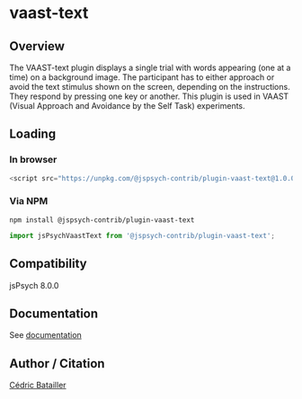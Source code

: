 # vaast-text

## Overview

The VAAST-text plugin displays a single trial with words appearing (one at a time) on a background image. The participant has to either approach or avoid the text stimulus shown on the screen, depending on the instructions. They respond by pressing one key or another. This plugin is used in VAAST (Visual Approach and Avoidance by the Self Task) experiments.

## Loading

### In browser

```js
<script src="https://unpkg.com/@jspsych-contrib/plugin-vaast-text@1.0.0"></script>
```

### Via NPM

```
npm install @jspsych-contrib/plugin-vaast-text
```

```js
import jsPsychVaastText from '@jspsych-contrib/plugin-vaast-text';
```

## Compatibility

jsPsych 8.0.0

## Documentation

See [documentation](https://github.com/jspsych/jspsych-contrib/blob/main/packages/plugin-vaast-text/docs/jspsych-vaast-text.md)

## Author / Citation

[Cédric Batailler](https://github.com/cedricbatailler)
